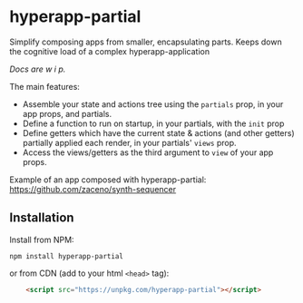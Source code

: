# hyperapp-partial

Simplify composing apps from smaller, encapsulating parts. Keeps down the cognitive load of a complex hyperapp-application

*Docs are w i p.*

The main features:

- Assemble your state and actions tree using the `partials` prop, in your app props, and partials.
- Define a function to run on startup, in your partials, with the `init` prop
- Define getters which have the current state & actions (and other getters) partially applied each render, in your partials' `views` prop.
- Access the views/getters as the third argument to `view` of your app props.

Example of an app composed with hyperapp-partial: https://github.com/zaceno/synth-sequencer


## Installation

Install from NPM:

```
npm install hyperapp-partial
```

or from CDN (add to your html `<head>` tag):

```html
    <script src="https://unpkg.com/hyperapp-partial"></script>
```


